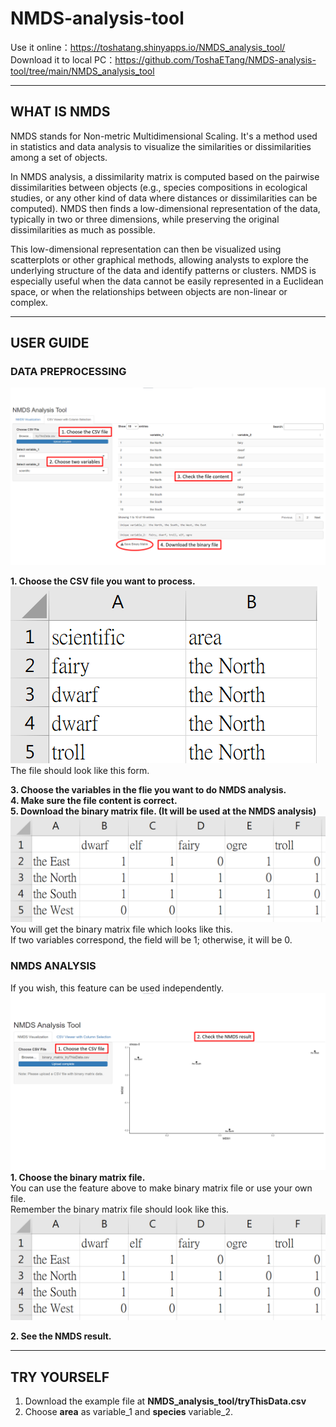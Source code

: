 # NMDS-analysis-tool

Use it online：https://toshatang.shinyapps.io/NMDS_analysis_tool/  
Download it to local PC：https://github.com/ToshaETang/NMDS-analysis-tool/tree/main/NMDS_analysis_tool  

---------------  

## WHAT IS NMDS  
NMDS stands for Non-metric Multidimensional Scaling. It's a method used in statistics and data analysis to visualize the similarities or dissimilarities among a set of objects.  

In NMDS analysis, a dissimilarity matrix is computed based on the pairwise dissimilarities between objects (e.g., species compositions in ecological studies, or any other kind of data where distances or dissimilarities can be computed). NMDS then finds a low-dimensional representation of the data, typically in two or three dimensions, while preserving the original dissimilarities as much as possible.  

This low-dimensional representation can then be visualized using scatterplots or other graphical methods, allowing analysts to explore the underlying structure of the data and identify patterns or clusters. NMDS is especially useful when the data cannot be easily represented in a Euclidean space, or when the relationships between objects are non-linear or complex.  

------------  

## USER GUIDE
### DATA PREPROCESSING

![CSV](https://github.com/ToshaETang/NMDS-analysis-tool/blob/main/picture/CSV.png)   

**1. Choose the CSV file you want to process.**  
   ![CSV_input_file_form](https://github.com/ToshaETang/NMDS-analysis-tool/blob/main/picture/CSV_input_file_form.png)  
   The file should look like this form.  
   
**3. Choose the variables in the flie you want to do NMDS analysis.**  
**4. Make sure the file content is correct.**  
**5. Download the binary matrix file. (It will be used at the NMDS analysis)**  
   ![CSV_binary_matrix](https://github.com/ToshaETang/NMDS-analysis-tool/blob/main/picture/CSV_binary_matrix.png)    
   You will get the binary matrix file which looks like this.   
   If two variables correspond, the field will be 1; otherwise, it will be 0.  

### NMDS ANALYSIS  
If you wish, this feature can be used independently.  
![NMDS](https://github.com/ToshaETang/NMDS-analysis-tool/blob/main/picture/NMDS.png)  
**1. Choose the binary matrix file.**  
You can use the feature above to make binary matrix file or use your own file.  
Remember the binary matrix file should look like this.  
![CSV_binary_matrix](https://github.com/ToshaETang/NMDS-analysis-tool/blob/main/picture/CSV_binary_matrix.png)    

**2. See the NMDS result.**  

------------  
## TRY YOURSELF  
1. Download the example file at **NMDS_analysis_tool/tryThisData.csv**
2. Choose **area** as variable_1 and **species** variable_2.  
